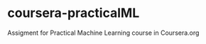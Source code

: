 coursera-practicalML
====================

Assigment for Practical Machine Learning course in Coursera.org

